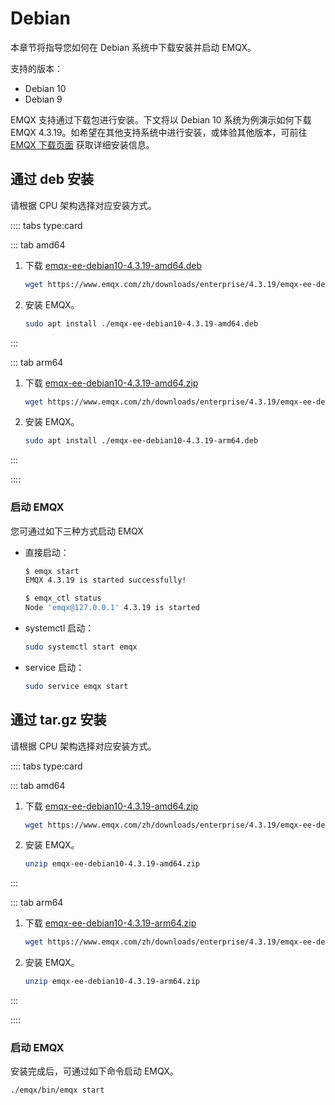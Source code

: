 # Debian

本章节将指导您如何在 Debian 系统中下载安装并启动 EMQX。

支持的版本：

- Debian 10
- Debian 9

EMQX 支持通过下载包进行安装。下文将以 Debian 10 系统为例演示如何下载 EMQX 4.3.19。如希望在其他支持系统中进行安装，或体验其他版本，可前往 [EMQX 下载页面](https://www.emqx.io/zh/downloads?os=CentOS) 获取详细安装信息。

## 通过 deb 安装

请根据 CPU 架构选择对应安装方式。

:::: tabs type:card

::: tab amd64

1. 下载 [emqx-ee-debian10-4.3.19-amd64.deb](https://www.emqx.com/zh/downloads/enterprise/4.3.19/emqx-ee-debian10-4.3.19-amd64.deb)

   ```bash
   wget https://www.emqx.com/zh/downloads/enterprise/4.3.19/emqx-ee-debian10-4.3.19-amd64.deb
   ```

2. 安装 EMQX。

   ```bash
   sudo apt install ./emqx-ee-debian10-4.3.19-amd64.deb
   ```

:::

::: tab arm64

1. 下载 [emqx-ee-debian10-4.3.19-amd64.zip](https://www.emqx.com/zh/downloads/enterprise/4.3.19/emqx-ee-debian10-4.3.19-amd64.zip)

   ```bash
   wget https://www.emqx.com/zh/downloads/enterprise/4.3.19/emqx-ee-debian10-4.3.19-arm64.deb
   ```

2. 安装 EMQX。

   ```bash
   sudo apt install ./emqx-ee-debian10-4.3.19-arm64.deb
   ```

:::

::::

### 启动 EMQX

您可通过如下三种方式启动 EMQX

- 直接启动：

  ```bash
  $ emqx start
  EMQX 4.3.19 is started successfully!
  
  $ emqx_ctl status
  Node 'emqx@127.0.0.1' 4.3.19 is started
  ```

- systemctl 启动：

  ```bash
  sudo systemctl start emqx
  ```

- service 启动：

  ```bash
  sudo service emqx start
  ```

## 通过 tar.gz 安装

请根据 CPU 架构选择对应安装方式。

:::: tabs type:card

::: tab amd64

1. 下载 [emqx-ee-debian10-4.3.19-amd64.zip](https://www.emqx.com/zh/downloads/enterprise/4.3.19/emqx-ee-debian10-4.3.19-amd64.zip)

   ```bash
   wget https://www.emqx.com/zh/downloads/enterprise/4.3.19/emqx-ee-debian10-4.3.19-amd64.zip
   ```

2. 安装 EMQX。

   ```bash
   unzip emqx-ee-debian10-4.3.19-amd64.zip
   ```

:::

::: tab arm64

1. 下载 [emqx-ee-debian10-4.3.19-arm64.zip](https://www.emqx.com/zh/downloads/enterprise/4.3.19/emqx-ee-debian10-4.3.19-arm64.zip)

   ```bash
   wget https://www.emqx.com/zh/downloads/enterprise/4.3.19/emqx-ee-debian10-4.3.19-arm64.zip
   ```

2. 安装 EMQX。

   ```bash
   unzip emqx-ee-debian10-4.3.19-arm64.zip
   ```

:::

::::

### 启动 EMQX

安装完成后，可通过如下命令启动 EMQX。

```bash
./emqx/bin/emqx start
```